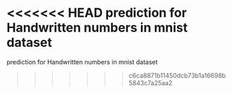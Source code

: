 <<<<<<< HEAD
prediction for Handwritten numbers in mnist dataset 
=======
prediction for Handwritten numbers in mnist dataset
>>>>>>> c6ca8871b11450dcb73b1a16698b5843c7a25aa2
